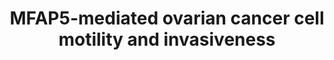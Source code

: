 ---
annotations:
- type: Disease Ontology
  value: ovarian cancer
- type: Pathway Ontology
  value: disease pathway
- type: Pathway Ontology
  value: cancer pathway
- type: Disease Ontology
  value: disease of cellular proliferation
authors:
- Khanspers
- Elisa
- AMTan
- MaintBot
- Fehrhart
communities:
- CPTAC
description: A graphical summary of the molecular signaling events involved in MFAP5-mediated
  ovarian cancer cell motility and invasiveness.  Based on figure 6c in [https://www.ncbi.nlm.nih.gov/pubmed/25277212
  Leung et al].  Proteins on this pathway have targeted assays available via the [https://assays.cancer.gov/available_assays?wp_id=WP3301
  CPTAC Assay Portal]
last-edited: 2021-10-15
organisms:
- Homo sapiens
redirect_from:
- /index.php/Pathway:WP3301
- /instance/WP3301
schema-jsonld:
- '@context': https://schema.org/
  '@id': https://wikipathways.github.io/pathways/WP3301.html
  '@type': Dataset
  creator:
    '@type': Organization
    name: WikiPathways
  description: A graphical summary of the molecular signaling events involved in MFAP5-mediated
    ovarian cancer cell motility and invasiveness.  Based on figure 6c in [https://www.ncbi.nlm.nih.gov/pubmed/25277212
    Leung et al].  Proteins on this pathway have targeted assays available via the
    [https://assays.cancer.gov/available_assays?wp_id=WP3301 CPTAC Assay Portal]
  keywords:
  - JUN
  - MFAP5
  - ITGB3
  - ERK2
  - ERK1
  - ITGAV
  - ITPR3
  - TNNC1
  - RYR3
  - PRKCQ
  - Ca2+
  - CREB1
  - PIP2
  - Troponin C
  - PLCG1
  - DAG
  - FAK
  - IP3
  license: CC0
  name: MFAP5-mediated ovarian cancer cell motility and invasiveness
seo: CreativeWork
title: MFAP5-mediated ovarian cancer cell motility and invasiveness
wpid: WP3301
---